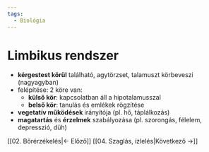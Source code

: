 ```yaml
---
tags:
  - Biológia
---
```


# Limbikus rendszer

- **kérgestest körül** található, agytörzset, talamuszt körbeveszi (nagyagyban)
- felépítése: 2 köre van:
	- **külső kör**: kapcsolatban áll a hipotalamusszal
	- **belső kör**: tanulás és emlékek rögzítése
- **vegetatív működések** irányítója (pl. hő, táplálkozás)
- **magatartás** és **érzelmek** szabályozása (pl. szorongás, félelem, depresszió, düh)

[[02. Bőrérzékelés|← Előző]]
[[04. Szaglás, ízlelés|Következő →]]